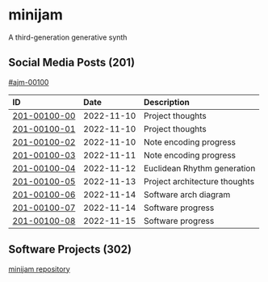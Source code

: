# minijam

A third-generation generative synth

## Social Media Posts (201)

[#ajm-00100](https://cohost.org/rc/tagged/ajm-00100)

| ID                | Date          | Description                   |
| :---              | :--           | :--                           |
| [201-00100-00]    | 2022-11-10    | Project thoughts              |
| [201-00100-01]    | 2022-11-10    | Project thoughts              |
| [201-00100-02]    | 2022-11-10    | Note encoding progress        |
| [201-00100-03]    | 2022-11-11    | Note encoding progress        |
| [201-00100-04]    | 2022-11-12    | Euclidean Rhythm generation   |
| [201-00100-05]    | 2022-11-13    | Project architecture thoughts |
| [201-00100-06]    | 2022-11-14    | Software arch diagram         |
| [201-00100-07]    | 2022-11-14    | Software progress             |
| [201-00100-08]    | 2022-11-15    | Software progress             |

[201-00100-00]: https://cohost.org/jamesmunns/post/247735-maybe-just-little-a
[201-00100-01]: https://cohost.org/jamesmunns/post/249397-me-i-will-work-on-s
[201-00100-02]: https://cohost.org/jamesmunns/post/252694-huh-i-guess-it-work
[201-00100-03]: https://cohost.org/jamesmunns/post/266569-music-code-progress
[201-00100-04]: https://cohost.org/jamesmunns/post/276695-a-simpler-way-to-cal
[201-00100-05]: https://cohost.org/jamesmunns/post/286011-focus-thinking
[201-00100-06]: https://cohost.org/jamesmunns/post/292698-more-synth-thinking
[201-00100-07]: https://cohost.org/jamesmunns/post/296675-a-little-more-synth
[201-00100-08]: https://cohost.org/jamesmunns/post/309767-not-totally-there-b

## Software Projects (302)

[minijam repository](https://github.com/jamesmunns/minijam/)
